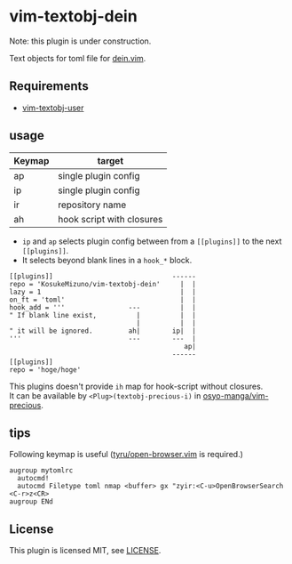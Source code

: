 # vim-textobj-dein

Note: this plugin is under construction.

Text objects for toml file for [dein.vim](https://github.com/Shougo/dein.vim).

## Requirements

- [vim-textobj-user](https://github.com/kana/vim-textobj-user)

## usage

| Keymap | target                    |
| ------ | ------------------------- |
| ap     | single plugin config      |
| ip     | single plugin config      |
| ir     | repository name           |
| ah     | hook script with closures |

- `ip` and `ap` selects plugin config between from a `[[plugins]]` to the next `[[plugins]]`.
- It selects beyond blank lines in a `hook_*` block.

```
[[plugins]]                              ------
repo = 'KosukeMizuno/vim-textobj-dein'     |  |
lazy = 1                                   |  |
on_ft = 'toml'                             |  |
hook_add = '''                ---          |  |
" If blank line exist,          |          |  |
                                |          |  |
" it will be ignored.         ah|        ip|  |
'''                           ---        ---  |
                                            ap|
                                         ------
[[plugins]]
repo = 'hoge/hoge'
```

This plugins doesn't provide `ih` map for hook-script without closures.  
It can be available by `<Plug>(textobj-precious-i)` in [osyo-manga/vim-precious](https://github.com/osyo-manga/vim-precious).

## tips

Following keymap is useful ([tyru/open-browser.vim](https://github.com/tyru/open-browser.vim) is required.)

```
augroup mytomlrc
  autocmd!
  autocmd Filetype toml nmap <buffer> gx "zyir:<C-u>OpenBrowserSearch <C-r>z<CR>
augroup ENd
```

## License

This plugin is licensed MIT, see [LICENSE](LICENSE).


